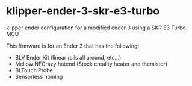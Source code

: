 # klipper-ender-3-skr-e3-turbo
klipper ender configuration for a modified ender 3 using a SKR E3 Turbo MCU

This firmware is for an Ender 3 that has the following:

 - BLV Ender Kit (linear rails all around, etc...)
 - Mellow NFCrazy hotend (Stock creality heater and themistor)
 - BLTouch Probe
 - Sensorless homing
 
